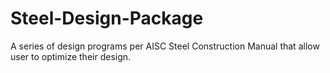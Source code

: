 # Steel-Design-Package
A series of design programs per AISC Steel Construction Manual that allow user to optimize their design.
